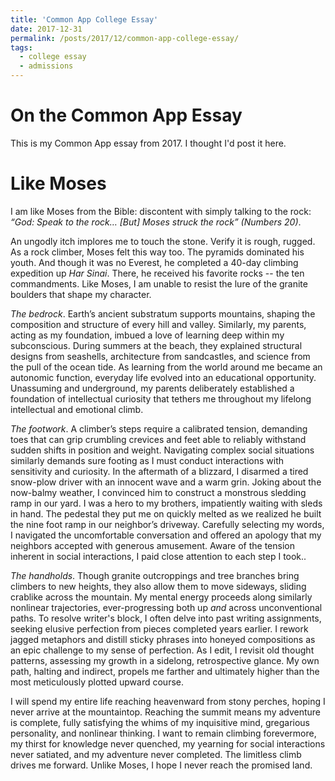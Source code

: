 ```yaml
---
title: 'Common App College Essay'
date: 2017-12-31
permalink: /posts/2017/12/common-app-college-essay/
tags:
  - college essay
  - admissions
---
```

# On the Common App Essay

This is my Common App essay from 2017. I thought I'd post it here.

# Like Moses
I am like Moses from the Bible: discontent with simply talking to the rock: *“God: Speak to the rock… [But] Moses struck the rock” (Numbers 20)*.

An ungodly itch implores me to touch the stone. Verify it is rough, rugged. As a rock climber, Moses felt this way too. The pyramids dominated his youth. And though it was no Everest, he completed a 40-day climbing expedition up *Har Sinai*. There, he received his favorite rocks -- the ten commandments. Like Moses, I am unable to resist the lure of the granite boulders that shape my character.

*The bedrock*. Earth’s ancient substratum supports mountains, shaping the composition and structure of every hill and valley. Similarly, my parents, acting as my foundation, imbued a love of learning deep within my subconscious. During summers at the beach, they explained structural designs from seashells, architecture from sandcastles, and science from the pull of the ocean tide. As learning from the world around me became an autonomic function, everyday life evolved into an educational opportunity. Unassuming and underground, my parents deliberately established a foundation of intellectual curiosity that tethers me throughout my lifelong intellectual and emotional climb.

*The footwork*. A climber’s steps require a calibrated tension, demanding toes that can grip crumbling crevices and feet able to reliably withstand sudden shifts in position and weight. Navigating complex social situations similarly demands sure footing as I must conduct interactions with sensitivity and curiosity. In the aftermath of a blizzard, I disarmed a tired snow-plow driver with an innocent wave and a warm grin. Joking about the now-balmy weather, I convinced him to construct a monstrous sledding ramp in our yard. I was a hero to my brothers, impatiently waiting with sleds in hand. The pedestal they put me on quickly melted as we realized he built the nine foot ramp in our neighbor’s driveway. Carefully selecting my words, I navigated the uncomfortable conversation and offered an apology that my neighbors accepted with generous amusement. Aware of the tension inherent in social interactions, I paid close attention to each step I took..

*The handholds*. Though granite outcroppings and tree branches bring climbers to new heights, they also allow them to move sideways, sliding crablike across the mountain. My mental energy proceeds along similarly nonlinear trajectories, ever-progressing both up *and* across unconventional paths. To resolve writer's block, I often delve into past writing assignments, seeking elusive perfection from pieces completed years earlier. I rework jagged metaphors and distill sticky phrases into honeyed compositions as an epic challenge to my sense of perfection. As I edit, I revisit old thought patterns, assessing my growth in a sidelong, retrospective glance. My own path, halting and indirect, propels me farther and ultimately higher than the most meticulously plotted upward course.

I will spend my entire life reaching heavenward from stony perches, hoping I never arrive at the mountaintop. Reaching the summit means my adventure is complete, fully satisfying the whims of my inquisitive mind, gregarious personality, and nonlinear thinking. I want to remain climbing forevermore, my thirst for knowledge never quenched, my yearning for social interactions never satiated, and my adventure never completed. The limitless climb drives me forward. Unlike Moses, I hope I never reach the promised land.
